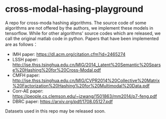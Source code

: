# cross-modal-hasing-playground

A repo for cross-moda hashing algorithms.
The source code of some algorithms are not offered by the authors, we implement these models in tensorflow. While for other algorithms' 
source codes which are released, we call the original matlab code in python.
Papers that have been implemented are as follows：
* IMH
  paper: https://dl.acm.org/citation.cfm?id=2465274
* LSSH
  paper: http://ise.thss.tsinghua.edu.cn/MIG/2014_Latent%20Semantic%20Sparse%20Hashing%20for%20Cross-Modal.pdf
* CMFH
  paper: http://ise.thss.tsinghua.edu.cn/MIG/CVPR2014%20Collective%20Matrix%20Factorization%20Hashing%20for%20Multimodal%20Data.pdf
* Corr-AE
  paper: https://people.cs.clemson.edu/~jzwang/1501863/mm2014/p7-feng.pdf
* DBRC
  paper: https://arxiv.org/pdf/1708.05127.pdf

 Datasets used in this repo may be released soon.

